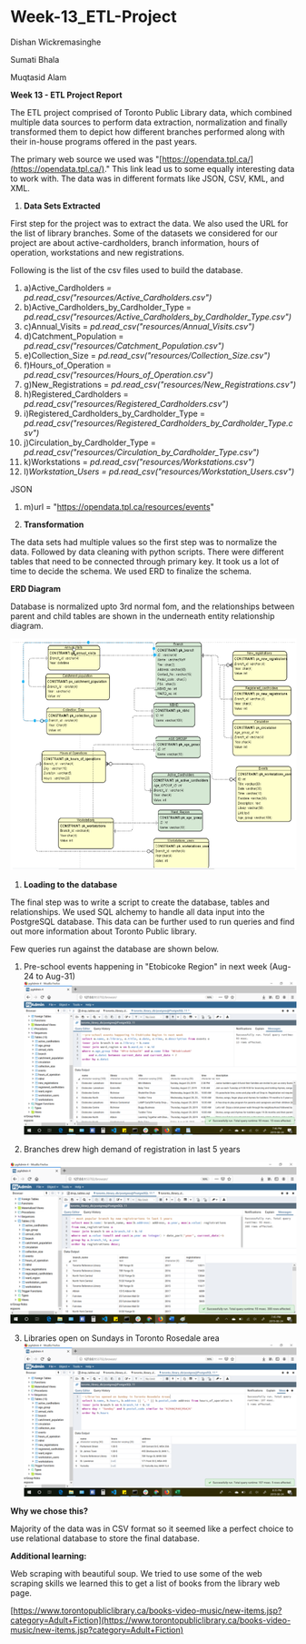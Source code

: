 # Week-13_ETL-Project

Dishan Wickremasinghe

Sumati Bhala

Muqtasid Alam

**Week 13 - ETL Project Report**

The ETL project comprised of Toronto Public Library data, which combined multiple data sources to perform data extraction, normalization and finally transformed them to depict how different branches performed along with their in-house programs offered in the past years.

The primary web source we used was &quot;[https://opendata.tpl.ca/](https://opendata.tpl.ca/).&quot; This link lead us to some equally interesting data to work with. The data was in different formats like JSON, CSV, KML, and XML.

1. **Data Sets Extracted**

First step for the project was to extract the data. We also used the URL for the list of library branches. Some of the datasets we considered for our project are about active-cardholders, branch information, hours of operation, workstations and new registrations.

Following is the list of the csv files used to build the database.

1. a)Active\_Cardholders _= pd.read\_csv(&quot;resources/Active\_Cardholders.csv&quot;)_
2. b)Active\_Cardholders\_by\_Cardholder\_Type = _pd.read\_csv(&quot;resources/Active\_Cardholders\_by\_Cardholder\_Type.csv&quot;)_
3. c)Annual\_Visits = _pd.read\_csv(&quot;resources/Annual\_Visits.csv&quot;)_
4. d)Catchment\_Population = _pd.read\_csv(&quot;resources/Catchment\_Population.csv&quot;)_
5. e)Collection\_Size = _pd.read\_csv(&quot;resources/Collection\_Size.csv&quot;)_
6. f)Hours\_of\_Operation = _pd.read\_csv(&quot;resources/Hours\_of\_Operation.csv&quot;)_
7. g)New\_Registrations = _pd.read\_csv(&quot;resources/New\_Registrations.csv&quot;)_
8. h)Registered\_Cardholders = _pd.read\_csv(&quot;resources/Registered\_Cardholders.csv&quot;)_
9. i)Registered\_Cardholders\_by\_Cardholder\_Type = _pd.read\_csv(&quot;resources/Registered\_Cardholders\_by\_Cardholder\_Type.csv&quot;)_
10. j)Circulation\_by\_Cardholder\_Type = _pd.read\_csv(&quot;resources/Circulation\_by\_Cardholder\_Type.csv&quot;)_
11. k)Workstations = _pd.read\_csv(&quot;resources/Workstations.csv&quot;)_
12. l)_Workstation\_Users = pd.read\_csv(&quot;resources/Workstation\_Users.csv&quot;)_

JSON

1. m)url = &quot;https://opendata.tpl.ca/resources/events&quot;

1. **Transformation**

The data sets had multiple values so the first step was to normalize the data. Followed by data cleaning with python scripts. There were different tables that need to be connected through primary key. It took us a lot of time to decide the schema. We used ERD to finalize the schema.

**ERD Diagram**

Database is normalized upto 3rd normal fom, and the relationships between parent and child tables are shown in the underneath entity relationship diagram.

![ERD Diagram](erd.png)

1. **Loading to the database**

The final step was to write a script to create the database, tables and relationships. We used SQL alchemy to handle all data input into the PostgreSQL database. This data can be further used to run queries and find out more information about Toronto Public library.

Few queries run against the database are shown below.

1. Pre-school events happening in &quot;Etobicoke Region&quot; in next week (Aug-24 to Aug-31)
![Query 1](query1.png)

2. Branches drew high demand of registration in last 5 years

![Query 2](query2.png)

3. Libraries open on Sundays in Toronto Rosedale area
![Query 3](query3.png)

**Why we chose this?**

Majority of the data was in CSV format so it seemed like a perfect choice to use relational database to store the final database.

**Additional learning:**

Web scraping with beautiful soup. We tried to use some of the web scraping skills we learned this to get a list of books from the library web page.

[https://www.torontopubliclibrary.ca/books-video-music/new-items.jsp?category=Adult+Fiction](https://www.torontopubliclibrary.ca/books-video-music/new-items.jsp?category=Adult+Fiction)